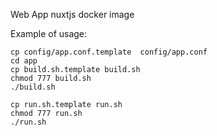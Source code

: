 Web App nuxtjs docker image

Example of usage:

```
cp config/app.conf.template  config/app.conf
cd app
cp build.sh.template build.sh
chmod 777 build.sh
./build.sh

cp run.sh.template run.sh
chmod 777 run.sh
./run.sh
```